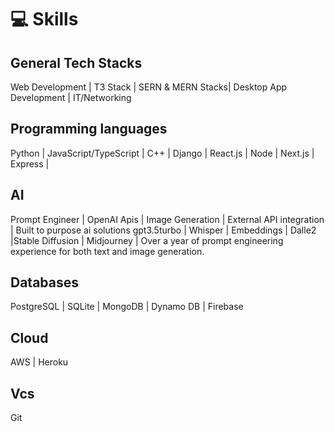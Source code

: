 # 💻 Skills

## General Tech Stacks

 Web Development | T3 Stack | SERN & MERN Stacks| Desktop App Development |  IT/Networking

## Programming languages

 Python | JavaScript/TypeScript | C++ | Django | React.js | Node | Next.js | Express |

## AI

 Prompt Engineer |  OpenAI Apis |  Image Generation |  External API integration |  Built to purpose ai solutions  gpt3.5turbo |  Whisper | Embeddings | Dalle2 |Stable Diffusion | Midjourney | Over a year of prompt engineering experience for both text and image generation.

## Databases

 PostgreSQL |  SQLite |  MongoDB |  Dynamo DB |  Firebase

## Cloud

 AWS |  Heroku

## Vcs

 Git